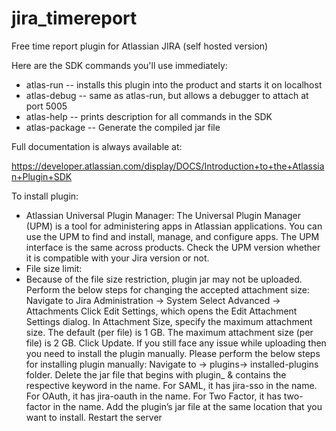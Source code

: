 # jira_timereport
Free time report plugin for Atlassian JIRA (self hosted version)

Here are the SDK commands you'll use immediately:

* atlas-run   -- installs this plugin into the product and starts it on localhost
* atlas-debug -- same as atlas-run, but allows a debugger to attach at port 5005
* atlas-help  -- prints description for all commands in the SDK
* atlas-package -- Generate the compiled jar file

Full documentation is always available at:

https://developer.atlassian.com/display/DOCS/Introduction+to+the+Atlassian+Plugin+SDK



To install plugin:

* Atlassian Universal Plugin Manager: The Universal Plugin Manager (UPM) is a tool for administering apps in Atlassian applications. You can use the UPM to find and install, manage, and configure apps. The UPM interface is the same across products. Check the UPM version whether it is compatible with your Jira version or not.
* File size limit: 
* Because of the file size restriction, plugin jar may not be uploaded. Perform the below steps for changing the accepted attachment size:
        Navigate to Jira Administration -> System
        Select Advanced -> Attachments
        Click Edit Settings, which opens the Edit Attachment Settings dialog.
        In Attachment Size, specify the maximum attachment size. The default (per file) is 1 GB. The maximum attachment size (per file) is 2 GB.
        Click Update.
    If you still face any issue while uploading then you need to install the plugin manually. Please perform the below steps for installing plugin manually:
        Navigate to <jira-home>-> plugins-> installed-plugins folder.
        Delete the jar file that begins with plugin_ & contains the respective keyword in the name.
                              For SAML, it has jira-sso in the name.
                              For OAuth, it has jira-oauth in the name.
                              For Two Factor, it has two-factor in the name.
        Add the plugin’s jar file at the same location that you want to install.
        Restart the server
